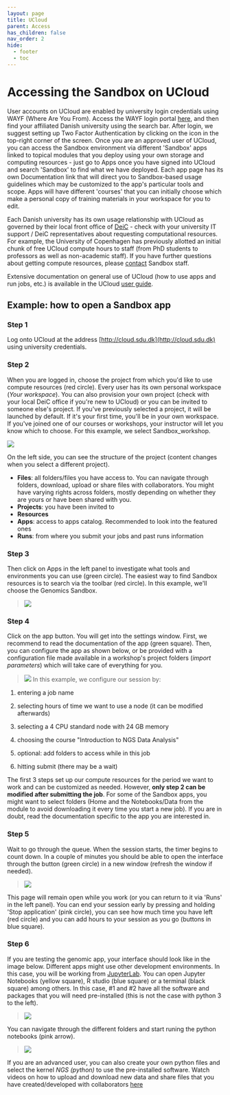 ```yaml
---
layout: page
title: UCloud
parent: Access
has_children: false
nav_order: 2
hide:
  - footer
  - toc
---
```


# Accessing the Sandbox on UCloud

User accounts on UCloud are enabled by university login credentials using WAYF (Where Are You From). Access the WAYF login portal [here](https://cloud.sdu.dk/), and then find your affiliated Danish university using the search bar. After login, we suggest setting up Two Factor Authentication by clicking on the icon in the top-right corner of the screen. Once you are an approved user of UCloud, you can access the Sandbox environment via different 'Sandbox' apps linked to topical modules that you deploy using your own storage and computing resources - just go to Apps once you have signed into UCloud and search 'Sandbox' to find what we have deployed. Each app page has its own Documentation link that will direct you to Sandbox-based usage guidelines which may be customized to the app's particular tools and scope. Apps will have different 'courses' that you can initially choose which make a personal copy of training materials in your workspace for you to edit.  

Each Danish university has its own usage relationship with UCloud as governed by their local front office of [DeiC](https://www.deic.dk/en) - check with your university IT support / DeiC representatives about requesting computational resources. For example, the University of Copenhagen has previously allotted an initial chunk of free UCloud compute hours to staff (from PhD students to professors as well as non-academic staff). If you have further questions about getting compute resources, please [contact](https://hds-sandbox.github.io/contact) Sandbox staff.

Extensive documentation on general use of UCloud (how to use apps and run jobs, etc.) is available in the UCloud [user guide](https://docs.cloud.sdu.dk/).

## Example: how to open a Sandbox app

### **Step 1**  

Log onto UCloud at the address [http://cloud.sdu.dk](http://cloud.sdu.dk) using university credentials.


###  **Step 2** 

When you are logged in, choose the project from which you'd like to use compute resources (red circle). Every user has its own personal workspace (*Your workspace*). You can also provision your own project (check with your local DeiC office if you're new to UCloud) or you can be invited to someone else's project. If you've previously selected a project, it will be launched by default. If it's your first time, you'll be in your own workspace. If you've joined one of our courses or workshops, your instructor will let you know which to choose. For this example, we select Sandbox_workshop.

![](../assets/images/workspace.png)

On the left side, you can see the structure of the project (content changes when you select a different project). 

- **Files**: all folders/files you have access to. You can navigate through folders, download, upload or share files with collaborators. You might have varying rights across folders, mostly depending on whether they are yours or have been shared with you.
- **Projects**: you have been invited to 
- **Resources** 
- **Apps**: access to apps catalog. Recommended to look into the featured ones
- **Runs**: from where you submit your jobs and past runs information

### **Step 3**  

Then click on Apps in the left panel to investigate what tools and environments you can use (green circle). The easiest way to find Sandbox resources is to search via the toolbar (red circle). In this example, we'll choose the Genomics Sandbox.

> ![](../assets/images/apps.png)


### **Step 4**  

Click on the app button. You will get into the settings window. First, we recommend to read the documentation of the app (green square). Then, you can configure the app as shown below, or be provided with a configuration file made available in a workshop's project folders (*import parameters*) which will take care of everything for you. 

> ![](../assets/images/configure_NGS.png)
In this example, we configure our session by:

  1. entering a job name
    
  2. selecting hours of time we want to use a node (it can be modified afterwards)
    
  3. selecting a 4 CPU standard node with 24 GB memory
    
  4. choosing the course "Introduction to NGS Data Analysis" 

  5. optional: add folders to access while in this job 
    
  6. hitting submit (there may be a wait)

The first 3 steps set up our compute resources for the period we want to work and can be customized as needed. However, **only step 2 can be modified after submitting the job**. For some of the Sandbox apps, you might want to select folders (Home and the Notebooks/Data from the module to avoid downloading it every time you start a new job). If you are in doubt, read the documentation specific to the app you are interested in.


### **Step 5**

Wait to go through the queue. When the session starts, the timer begins to count down. In a couple of minutes you should be able to open the interface through the button (green circle) in a new window (refresh the window if needed). 

> ![](../assets/images/running_NGS.png)

This page will remain open while you work (or you can return to it via 'Runs' in the left panel). You can end your session early by pressing and holding 'Stop application' (pink circle), you can see how much time you have left (red circle) and you can add hours to your session as you go (buttons in blue square).

### **Step 6**

If you are testing the genomic app, your interface should look like in the image below. Different apps might use other development environments. In this case, you will be working from [JupyterLab](https://jupyter.org/). You can open Jupyter Notebooks (yellow square), R studio (blue square) or a terminal (black square) among others. In this case, #1 and #2 have all the software and packages that you will need pre-installed (this is not the case with python 3 to the left). 

> ![](../assets/images/interface_jupyterlab.png)

You can navigate through the different folders and start runing the python notebooks (pink arrow).

> ![](../assets/images/openning_notebook.png)

If you are an advanced user, you can also create your own python files and select the kernel *NGS (python)* to use the pre-installed software. Watch videos on how to upload and download new data and share files that you have created/developed with collaborators [here](https://docs.cloud.sdu.dk/tutorials/tutorial1.html)